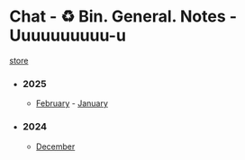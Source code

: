 # Chat - ♻️ Bin. General. Notes - Uuuuuuuuuu-u</h3>

[store](../)


- ### 2025
   - [February](2025/02) - [January](2025/01)

- ### 2024
   - [December](2024/12)
